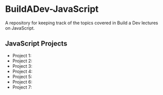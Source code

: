# BuildADev-JavaScript
A repository for keeping track of the topics covered in Build a Dev lectures on JavaScript.  


## JavaScript Projects

- Project 1:
- Project 2:
- Project 3:
- Project 4:
- Project 5:
- Project 6:
- Project 7:
